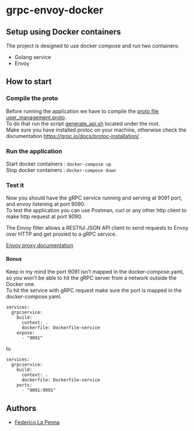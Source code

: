 # grpc-envoy-docker

## Setup using Docker containers

The project is designed to use docker compose and run two containers:

* Golang service
* Envoy

## How to start

### Compile the proto 
Before running the application we have to compile the [proto file user_management.proto](proto/user_management.proto).\
To do that run the script [generate_api.sh](generate_api.sh) located under the root.\
Make sure you have installed protoc on your machine, otherwise check the documentation https://grpc.io/docs/protoc-installation/ .

### Run the application
Start docker containers : `docker-compose up` \
Stop docker containers  : `docker-compose down`

### Test it
Now you should have the gRPC service running and serving at 9091 port, and envoy listening at port 9090. \
To test the application you can use Postman, curl or any other http client to make http request at port 9090.

The Envoy filter allows a RESTful JSON API client to send requests to Envoy over HTTP and get proxied to a gRPC service.

[Envoy proxy documentation](https://www.envoyproxy.io/docs/envoy/latest/configuration/http/http_filters/grpc_json_transcoder_filter)

#### Bonus
Keep in my mind the port 9091 isn't mapped in the docker-compose.yaml, so you won't be able to hit the gRPC server from a network outside the Docker one.\
To hit the service with gRPC request make sure the port is mapped in the docker-compose.yaml.

```
services:
  grpcservice:
    build:
      context: .
      dockerfile: Dockerfile-service
    expose:
      - "9091"
```

to 

```
services:
  grpcservice:
    build:
      context: .
      dockerfile: Dockerfile-service
    ports:
      - "9091:9091"
```



## Authors
- [Federico La Penna](https://github.com/flapenna)
